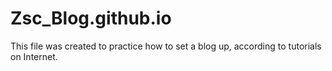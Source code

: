 # Zsc_Blog.github.io

This file was created to practice how to set a blog up, according to tutorials on Internet.
